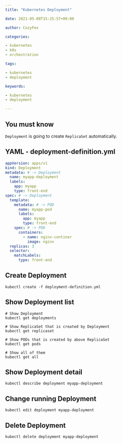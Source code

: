```yaml
---
title: "Kubernetes Deployment"

date: 2021-05-08T15:25:57+09:00

author: CozyFex

categories:

- kubernetes
- k8s
- orchestration

tags:

- kubernetes
- deployment

keywords:

- kubernetes
- deployment

---
```


## You must know

`Deployment` is going to create `ReplicaSet` automatically.

## YAML - deployment-definition.yml

```yaml
appVersion: apps/v1
kind: Deployment
metadata: # -> Deployment
  name: myapp-deployment
  labels:
    app: myapp
    type: front-end
spec: # -> Deployment
  template:
    metadata: # -> POD
      name: myapp-pod
      labels:
        app: myapp
        type: front-end
    spec: # -> POD
      containers:
        - name: nginx-continer
          image: nginx
  replicas: 3
  selector:
    matchLabels:
      type: front-end
```

## Create Deployment

```shell
kubectl create -f deployment-definition.yml
```

## Show Deployment list

```shell
# Show Deployment
kubectl get deployments

# Show ReplicaSet that is created by Deployment
kubectl get replicaset

# Show PODs that is created by above ReplicaSet
kubectl get pods

# Show all of them
kubectl get all
```

## Show Deployment detail

```shell
kubectl describe deployment myapp-deployment
```

## Change running Deployment

```shell
kubectl edit deployment myapp-deployment
```

## Delete Deployment

```shell
kubectl delete deployment myapp-deployment
```
